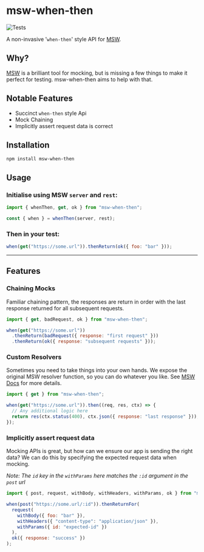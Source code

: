 # msw-when-then

![Tests](https://github.com/redhwannacef/msw-when-then/workflows/Tests/badge.svg)

A non-invasive '`when-then`' style API for [MSW](https://mswjs.io/).

## Why?

[MSW](https://mswjs.io/) is a brilliant tool for mocking, but is missing a few things to make it perfect for testing.
msw-when-then aims to help with that.

## Notable Features

- Succinct `when-then` style Api
- Mock Chaining
- Implicitly assert request data is correct

## Installation

`npm install msw-when-then`

## Usage

### Initialise using MSW `server` and `rest`:

```js
import { whenThen, get, ok } from "msw-when-then";

const { when } = whenThen(server, rest);
```

### Then in your test:

```js
when(get("https://some.url")).thenReturn(ok({ foo: "bar" }));
```

---

## Features

### Chaining Mocks

Familiar chaining pattern, the responses are return in order with the last response returned for all subsequent requests.

```js
import { get, badRequest, ok } from "msw-when-then";

when(get("https://some.url"))
  .thenReturn(badRequest({ response: "first request" }))
  .thenReturn(ok({ response: "subsequent requests" }));
```

### Custom Resolvers

Sometimes you need to take things into your own hands. We expose the original MSW resolver function, so you can do whatever you like.
See [MSW Docs](https://mswjs.io/docs/basics/response-resolver) for more details.

```js
import { get } from "msw-when-then";

when(get("https://some.url")).then((req, res, ctx) => {
  // Any additional logic here
  return res(ctx.status(400), ctx.json({ response: "last response" }));
});
```

### Implicitly assert request data

Mocking APIs is great, but how can we ensure our app is sending the right data? We can do this by specifying the expected
request data when mocking.

_Note: The `id` key in the `withParams` here matches the `:id` argument in the `post` url_

```js
import { post, request, withBody, withHeaders, withParams, ok } from "msw-when-then";

when(post("https://some.url/:id")).thenReturnFor(
  request(
    withBody({ foo: "bar" }),
    withHeaders({ "content-type": "application/json" }),
    withParams({ id: "expected-id" })
  ),
  ok({ response: "success" })
);
```

